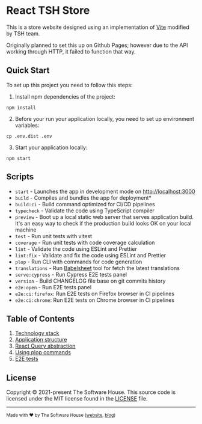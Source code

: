 # React TSH Store

This is a store website designed using an implementation of [Vite](https://github.com/vitejs/vite) modified by TSH team.

Originally planned to set this up on Github Pages; however due to the API working through HTTP, it failed to function that way.




## Quick Start

To set up this project you need to follow this steps:

1. Install npm dependencies of the project:
```shell
npm install
```

2. Before your run your application locally, you need to set up environment variables:
```shell
cp .env.dist .env
```

3. Start your application locally:
```shell
npm start
```

## Scripts

- `start` - Launches the app in development mode on [http://localhost:3000](http://localhost:3000)
- `build` - Compiles and bundles the app for deployment*
- `build:ci` - Build command optimized for CI/CD pipelines
- `typecheck` - Validate the code using TypeScript compiler
- `preview` - Boot up a local static web server that serves application build. It's an easy way to check if the production build looks OK on your local machine
- `test` - Run unit tests with vitest
- `coverage` - Run unit tests with code coverage calculation
- `lint` - Validate the code using ESLint and Prettier
- `lint:fix` - Validate and fix the code using ESLint and Prettier
- `plop` - Run CLI with commands for code generation
- `translations` - Run [Babelsheet](https://github.com/TheSoftwareHouse/babelsheet2) tool for fetch the latest translations
- `serve:cypress` - Run Cypress E2E tests panel
- `version` - Build CHANGELOG file base on git commits history
- `e2e:open` - Run E2E tests panel
- `e2e:ci:firefox`: Run E2E tests on Firefox browser in CI pipelines
- `e2e:ci:chrome`: Run E2E tests on Chrome browser in CI pipelines

## Table of Contents

1. [Technology stack](/docs/01-technology-stack.md)
2. [Application structure](/docs/02-application-structure.md)
3. [React Query abstraction](/docs/03-react-query-abstraction.md)
4. [Using plop commands](/docs/04-using-plop-commands.md)
5. [E2E tests](/docs/05-e2e-tests.md)

## License

Copyright © 2021-present The Software House. This source code is licensed under the MIT license found in the
[LICENSE](LICENSE.md) file.

---
<sup>
Made with ♥ by The Software House (<a href="https://tsh.io">website</a>, <a href="https://tsh.io/blog">blog</a>)
</sup>

